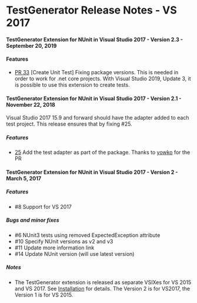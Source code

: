 # TestGenerator Release Notes - VS 2017


#### TestGenerator Extension for NUnit in Visual Studio 2017 - Version 2.3 - September 20, 2019

#### Features

* [PR 33](https://github.com/nunit/nunit-vs-testgenerator/pull/33) [Create Unit Test] Fixing package versions.  This is needed in order to work for .net core projects.  With Visual Studio 2019, Update 3, it is possible to use this extension to create tests. 


#### TestGenerator Extension for NUnit in Visual Studio 2017 - Version 2.1 - November 22, 2018

Visual Studio 2017 15.9 and forward should have the adapter added to each test project.  This release ensures that by fixing #25. 


##### Features

* [25](https://github.com/nunit/nunit-vs-testgenerator/issues/25)  Add the test adapter as part of the package.  Thanks to [yowko](https://github.com/yowko) for the PR


#### TestGenerator Extension for NUnit in Visual Studio 2017 - Version 2 - March 5, 2017

##### Features
 * #8 Support for VS 2017


##### Bugs and minor fixes
  * #6 NUnit3 tests using removed ExpectedException attribute
  * #10 Specify NUnit versions as v2 and v3
  * #11 Update more information link
  * #14 Update NUnit version (will use latest version)



##### Notes
 * The TestGenerator extension is released as separate VSIXes for VS 2015 and VS 2017.  See [Installation](TestGenerator-Installation.md) for details.  The Version 2 is for VS2017, the Version 1 is for VS 2015. 
